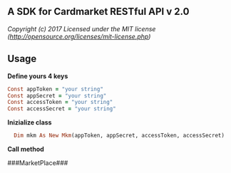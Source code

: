 ## A SDK for Cardmarket RESTful API v 2.0

*Copyright (c) 2017 Licensed under the MIT license (http://opensource.org/licenses/mit-license.php)*

## Usage

**Define yours 4 keys**
```ruby
Const appToken = "your string"
Const appSecret = "your string"
Const accessToken = "your string"
Const accessSecret = "your string"
```

**Inizialize class**
```ruby
  Dim mkm As New Mkm(appToken, appSecret, accessToken, accessSecret)
```

**Call method**

###MarketPlace###
  
